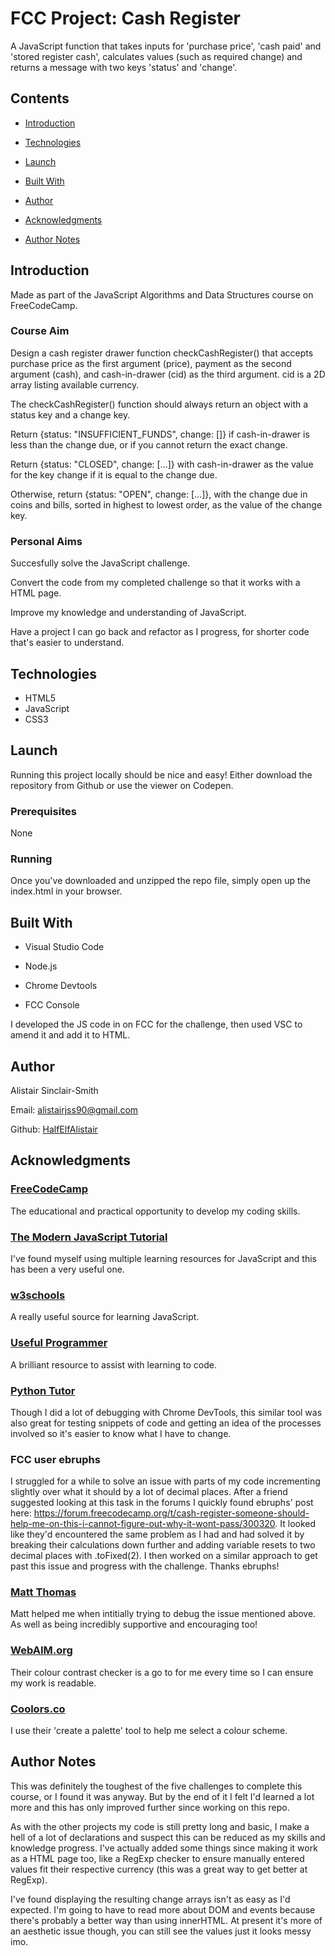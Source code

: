 # FCC Project: Cash Register

A JavaScript function that takes inputs for 'purchase price', 'cash paid' and 'stored register cash', calculates values (such as required change) and returns a message with two keys 'status' and 'change'.

## Contents

- [Introduction](#Introduction)

- [Technologies](#Technologies)

- [Launch](#Launch)

- [Built With](#Built-With)

- [Author](#Author)

- [Acknowledgments](#Acknowledgments)

- [Author Notes](#Author-Notes)


## Introduction

Made as part of the JavaScript Algorithms and Data Structures course on FreeCodeCamp.

### Course Aim

Design a cash register drawer function checkCashRegister() that accepts purchase price as the first argument (price), payment as the second argument (cash), and cash-in-drawer (cid) as the third argument. cid is a 2D array listing available currency.

The checkCashRegister() function should always return an object with a status key and a change key.

Return {status: "INSUFFICIENT_FUNDS", change: []} if cash-in-drawer is less than the change due, or if you cannot return the exact change.

Return {status: "CLOSED", change: [...]} with cash-in-drawer as the value for the key change if it is equal to the change due.

Otherwise, return {status: "OPEN", change: [...]}, with the change due in coins and bills, sorted in highest to lowest order, as the value of the change key.


### Personal Aims

Succesfully solve the JavaScript challenge.

Convert the code from my completed challenge so that it works with a HTML page.

Improve my knowledge and understanding of JavaScript.

Have a project I can go back and refactor as I progress, for shorter code that's easier to understand.


## Technologies

- HTML5
- JavaScript
- CSS3

## Launch

Running this project locally should be nice and easy! Either download the repository from Github or use the viewer on Codepen.

### Prerequisites

None

### Running

Once you've downloaded and unzipped the repo file, simply open up the index.html in your browser.


## Built With

- Visual Studio Code

- Node.js

- Chrome Devtools

- FCC Console

I developed the JS code in on FCC for the challenge, then used VSC to amend it and add it to HTML.

## Author

Alistair Sinclair-Smith

Email: [alistairjss90@gmail.com](alistairjss90@gmail.com)

Github: [HalfElfAlistair](https://github.com/HalfElfAlistair)


## Acknowledgments

### [FreeCodeCamp](https://www.freecodecamp.org/)
The educational and practical opportunity to develop my coding skills.

### [The Modern JavaScript Tutorial](https://javascript.info/)
I've found myself using multiple learning resources for JavaScript and this has been a very useful one.

### [w3schools](https://www.w3schools.com/)
A really useful source for learning JavaScript.

### [Useful Programmer](https://www.youtube.com/channel/UCAocVBB14ixYUfdhKaSrvNQ)
A brilliant resource to assist with learning to code.

### [Python Tutor](http://pythontutor.com/)
Though I did a lot of debugging with Chrome DevTools, this similar tool was also great for testing snippets of code and getting an idea of the processes involved so it's easier to know what I have to change.

### FCC user ebruphs
I struggled for a while to solve an issue with parts of my code incrementing slightly over what it should by a lot of decimal places. After a friend suggested looking at this task in the forums I quickly found ebruphs' post here: https://forum.freecodecamp.org/t/cash-register-someone-should-help-me-on-this-i-cannot-figure-out-why-it-wont-pass/300320. It looked like they'd encountered the same problem as I had and had solved it by breaking their calculations down further and adding variable resets to two decimal places with .toFixed(2). I then worked on a similar approach to get past this issue and progress with the challenge. Thanks ebruphs!

### [Matt Thomas](https://insidae.com/)
Matt helped me when intitially trying to debug the issue mentioned above. As well as being incredibly supportive and encouraging too!

### [WebAIM.org](https://webaim.org/)
Their colour contrast checker is a go to for me every time so I can ensure my work is readable.

### [Coolors.co](https://coolors.co/)
I use their 'create a palette' tool to help me select a colour scheme.


## Author Notes

This was definitely the toughest of the five challenges to complete this course, or I found it was anyway. But by the end of it I felt I'd learned a lot more and this has only improved further since working on this repo.

As with the other projects my code is still pretty long and basic, I make a hell of a lot of declarations and suspect this can be reduced as my skills and knowledge progress. I've actually added some things since making it work as a HTML page too, like a RegExp checker to ensure manually entered values fit their respective currency (this was a great way to get better at RegExp).

I've found displaying the resulting change arrays isn't as easy as I'd expected. I'm going to have to read more about DOM and events because there's probably a better way than using innerHTML. At present it's more of an aesthetic issue though, you can still see the values just it looks messy imo.
